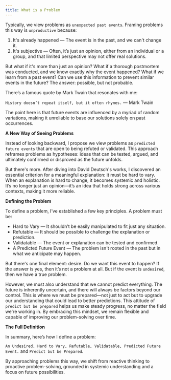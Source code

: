 ```yaml
---
title: What is a Problem
---
```

Typically, we view problems as `unexpected past events`. Framing problems this way is `unproductive` because:

1. It's already happened — The event is in the past, and we can't change it.
2. It's subjective — Often, it’s just an opinion, either from an individual or a group, and that limited perspective may not offer real solutions.

But what if it's more than just an opinion? What if a thorough postmortem was conducted, and we know exactly why the event happened? What if we learn from a past event? Can we use this information to prevent similar events in the future? The answer: possible, but not probable.

There’s a famous quote by Mark Twain that resonates with me:

`History doesn’t repeat itself, but it often rhymes.`
— Mark Twain

The point here is that future events are influenced by a myriad of random variations, making it unreliable to base our solutions solely on past occurrences.

**A New Way of Seeing Problems**

Instead of looking backward, I propose we view problems as `predicted future events` that are open to being refuted or validated. This approach reframes problems as hypotheses: ideas that can be tested, argued, and ultimately confirmed or disproved as the future unfolds.

But there's more. After diving into David Deutsch's works, I discovered an essential criterion for a meaningful explanation: it must be hard to vary. When an explanation is hard to change, it becomes systemic and holistic. It’s no longer just an opinion—it’s an idea that holds strong across various contexts, making it more reliable.

**Defining the Problem**

To define a problem, I’ve established a few key principles. A problem must be:

- Hard to Vary — It shouldn’t be easily manipulated to fit just any situation.
- Refutable — It should be possible to challenge the explanation or prediction.
- Validatable — The event or explanation can be tested and confirmed.
- A Predicted Future Event — The problem isn't rooted in the past but in what we anticipate may happen.

But there's one final element: desire. Do we want this event to happen? If the answer is yes, then it’s not a problem at all. But if the event is `undesired`, then we have a true problem.

However, we must also understand that we cannot predict everything. The future is inherently uncertain, and there will always be factors beyond our control. 
This is where we must be prepared—not just to act but to upgrade our understanding that could lead to better predictions. 
This attitude of `predict but be prepared` helps us make steady progress, no matter the field we're working in. By embracing this mindset, we remain flexible and capable of improving our problem-solving over time.

**The Full Definition**

In summary, here’s how I define a problem:

`An Undesired, Hard to Vary, Refutable, Validatable, Predicted Future Event.` and `Predict but be Prepared`.

By approaching problems this way, we shift from reactive thinking to proactive problem-solving, grounded in systemic understanding and a focus on future possibilities.